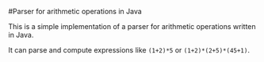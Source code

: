 #Parser for arithmetic operations in Java

This is a simple implementation of a parser for arithmetic operations written in Java.

It can parse and compute expressions like `(1+2)*5` or `(1+2)*(2+5)*(45+1)`.

